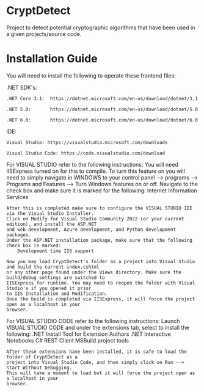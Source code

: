 # CryptDetect
Project to detect potential cryptographic algorithms that have been used in a given projects/source code. 



# Installation Guide
You will need to install the following to operate these frontend files:

.NET SDK's:

    .NET Core 3.1:  https://dotnet.microsoft.com/en-us/download/dotnet/3.1
    
    .NET 5.0:       https://dotnet.microsoft.com/en-us/download/dotnet/5.0
    
    .NET 6.0:       https://dotnet.microsoft.com/en-us/download/dotnet/6.0


IDE:

    Visual Studio: https://visualstudio.microsoft.com/downloads
    
    Visual Studio Code: https://code.visualstudio.com/download


For VISUAL STUDIO refer to the following instructions:
    You will need IISExpress turned on for this to compile. To turn this feature on you will need
    to simply navigate in WINDOWS to your control panel --> programs --> Programs and Features -->
    Turn Windows features on or off. Navigate to the check box and make sure it is marked for the
    following:
        Internet Information Services
    
    After this is completed make sure to configure the VISUAL STUDIO IDE via the Visual Studio Installer.
    Click on Modify for Visual Studio Community 2022 (or your current edition), and install the ASP.NET
    and web development, Azure development, and Python development packages. 
    Under the ASP.NET installation package, make sure that the following check box is marked:
        Development time IIS support
    
    Now you may load CryptDetect's folder as a project into Visual Studio and build the current index.cshtml
    or any other page found under the Views directory. Make sure the build/debug settings are switched to
    IISExpress for runtime. You may need to reopen the folder with Visual Studio's if you opened it prior
    to IIS Installation and Modification.
    Once the build is completed via IISExpress, it will force the project open as a localhost in your
    browser.


For VISUAL STUDIO CODE refer to the following instructions:
    Launch VISUAL STUDIO CODE and under the extensions tab, select to install the following:
        .NET Install Tool for Extension Authors
        .NET Interactive Notebooks
        C#
        REST Client
        MSBuild project tools

    After these extensions have been installed, it is safe to load the folder of CryptDetect as a
    project into Visual Studio Code, and then simply click on Run --> Start Without Debugging.
    This will take a moment to load but it will force the project open as a localhost in your
    browser.
